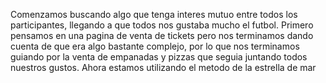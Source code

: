 Comenzamos buscando algo que tenga interes mutuo entre todos los participantes, llegando a que todos nos gustaba mucho el futbol. Primero pensamos en una pagina de venta de tickets pero nos terminamos dando cuenta de que era algo bastante complejo, por lo que nos terminamos guiando por la venta de empanadas y pizzas que seguia juntando todos nuestros gustos. Ahora estamos utilizando el metodo de la estrella de mar 
